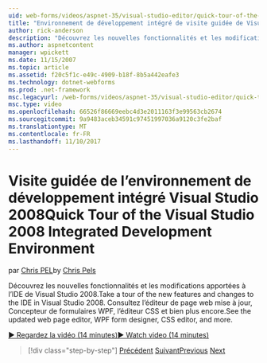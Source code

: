 ```yaml
---
uid: web-forms/videos/aspnet-35/visual-studio-editor/quick-tour-of-the-visual-studio-2008-integrated-development-environment
title: "Environnement de développement intégré de visite guidée de Visual Studio 2008 | Documents Microsoft"
author: rick-anderson
description: "Découvrez les nouvelles fonctionnalités et les modifications apportées à l’IDE de Visual Studio 2008. Consultez l’éditeur de page web mise à jour, Concepteur de formulaires WPF, l’éditeur CSS et bien plus encore."
ms.author: aspnetcontent
manager: wpickett
ms.date: 11/15/2007
ms.topic: article
ms.assetid: f20c5f1c-e49c-4909-b18f-8b5a442eafe3
ms.technology: dotnet-webforms
ms.prod: .net-framework
msc.legacyurl: /web-forms/videos/aspnet-35/visual-studio-editor/quick-tour-of-the-visual-studio-2008-integrated-development-environment
msc.type: video
ms.openlocfilehash: 66526f86669eebc4d3e2011163f3e99563cb2674
ms.sourcegitcommit: 9a9483aceb34591c97451997036a9120c3fe2baf
ms.translationtype: MT
ms.contentlocale: fr-FR
ms.lasthandoff: 11/10/2017
---
```

<a name="quick-tour-of-the-visual-studio-2008-integrated-development-environment"></a><span data-ttu-id="679c4-104">Visite guidée de l’environnement de développement intégré Visual Studio 2008</span><span class="sxs-lookup"><span data-stu-id="679c4-104">Quick Tour of the Visual Studio 2008 Integrated Development Environment</span></span>
====================
<span data-ttu-id="679c4-105">par [Chris PEL](https://twitter.com/chrispels)</span><span class="sxs-lookup"><span data-stu-id="679c4-105">by [Chris Pels](https://twitter.com/chrispels)</span></span>

<span data-ttu-id="679c4-106">Découvrez les nouvelles fonctionnalités et les modifications apportées à l’IDE de Visual Studio 2008.</span><span class="sxs-lookup"><span data-stu-id="679c4-106">Take a tour of the new features and changes to the IDE in Visual Studio 2008.</span></span> <span data-ttu-id="679c4-107">Consultez l’éditeur de page web mise à jour, Concepteur de formulaires WPF, l’éditeur CSS et bien plus encore.</span><span class="sxs-lookup"><span data-stu-id="679c4-107">See the updated web page editor, WPF form designer, CSS editor, and more.</span></span>

[<span data-ttu-id="679c4-108">&#9654; Regardez la vidéo (14 minutes)</span><span class="sxs-lookup"><span data-stu-id="679c4-108">&#9654; Watch video (14 minutes)</span></span>](https://channel9.msdn.com/Blogs/ASP-NET-Site-Videos/quick-tour-of-the-visual-studio-2008-integrated-development-environment)

>[!div class="step-by-step"]
<span data-ttu-id="679c4-109">[Précédent](intellisense-for-jscript-and-aspnet-ajax.md)
[Suivant](creating-and-modifying-a-css-file.md)</span><span class="sxs-lookup"><span data-stu-id="679c4-109">[Previous](intellisense-for-jscript-and-aspnet-ajax.md)
[Next](creating-and-modifying-a-css-file.md)</span></span>
